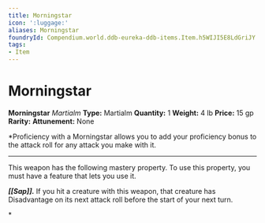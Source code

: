 ```yaml
---
title: Morningstar
icon: ':luggage:'
aliases: Morningstar
foundryId: Compendium.world.ddb-eureka-ddb-items.Item.h5WIJI5E8LdGriJY
tags:
- Item
---
```


# Morningstar

**Morningstar**
_Martialm_
**Type:** Martialm
**Quantity:** 1
**Weight:** 4 lb
**Price:** 15 gp
**Rarity:** 
**Attunement:** None

*Proficiency with a Morningstar allows you to add your proficiency bonus to the attack roll for any attack you make with it.
<div class="mastery-container"><hr />
<p>This weapon has the following mastery property. To use this property, you must have a feature that lets you use it.

***[[Sap]].*** If you hit a creature with this weapon, that creature has Disadvantage on its next attack roll before the start of your next turn.</p>*